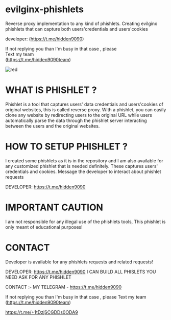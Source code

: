 # evilginx-phishlets        
Reverse proxy implementation to any kind of phishlets. Creating evilginx phishlets that can capture both users'credentials and users'cookies 
 
developer: (https://t.me/hidden9090)          
  
If not replying you than  I'm busy in that case , please  
Text my team   
(https://t.me/hidden9090team)

![red](https://github.com/user-attachments/assets/71ee8db2-fe7a-408b-9882-bdb0ba4b58fd)

# WHAT IS PHISHLET ?          
Phishlet is a tool that captures users' data credentials and users'cookies of original websites, this is called reverse proxy.
With a phishlet, you can easily clone any website by redirecting users to the original URL while users automatically parse the data through the phishlet server interacting between the users and the original websites.

# HOW TO SETUP PHISHLET ?
I created some phishlets as it is in the repository and I am also available for any customized phishlet that is needed definitely. These captures users' credentials and cookies.
Message the developer to interact about phishlet requests     

DEVELOPER: https://t.me/hidden9090
# IMPORTANT CAUTION
I am not responsible for any illegal use of the phishlets tools, This phishlet is only meant of educational purposes!

# CONTACT
Developer is available for any phishlets requests and related requests!

DEVELOPER: https://t.me/hidden9090
I CAN BUILD ALL PHISLETS YOU NEED
ASK FOR ANY PHISHLET


CONTACT :- MY TELEGRAM - https://t.me/hidden9090

If not replying you than  I'm busy in that case , please 
Text my team 
(https://t.me/hidden9090team)

https://t.me/+1tDzjSCGDDs0ODA9
